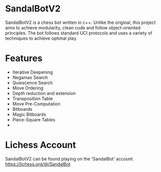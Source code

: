# SandalBotV2
SandalBotV2 is a chess bot written in c++. Unlike the original, this project aims to achieve modularity, clean code and follow object-oriented principles.
The bot follows standard UCI protocols and uses a variety of techniques to achieve optimal play.
# Features
- Iterative Deepening
- Negamax Search
- Quiescence Search
- Move Ordering
- Depth reduction and extension
- Transposition Table
- Move Pre-Computation
- Bitboards
- Magic Bitboards
- Piece-Square Tables
- 
# Lichess Account
SandalBotV2 can be found playing on the 'SandalBot' account.
https://lichess.org/@/SandalBot
